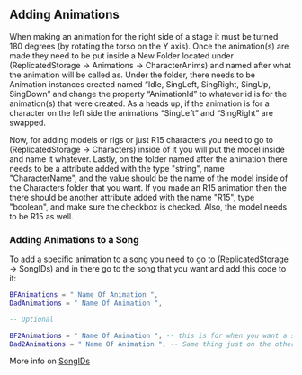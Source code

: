 ## Adding Animations
When making an animation for the right side of a stage it must be turned 180 degrees (by rotating the torso on the Y axis). Once the animation(s) are made they need to be put inside a New Folder located under (ReplicatedStorage -> Animations -> CharacterAnims) and named after what the animation will be called as. Under the folder, there needs to be Animation instances created named “Idle, SingLeft, SingRight, SingUp, SingDown” and change the property “AnimationId” to whatever id is for the animation(s) that were created. As a heads up, if the animation is for a character on the left side the animations “SingLeft” and “SingRight” are swapped.

Now, for adding models or rigs or just R15 characters you need to go to (ReplicatedStorage -> Characters) inside of it you will put the model inside and name it whatever. Lastly, on the folder named after the animation there needs to be a attribute added with the type "string", name "CharacterName", and the value should be the name of the model inside of the Characters folder that you want. If you made an R15 animation then the there should be another attribute added with the name "R15", type "boolean", and make sure the checkbox is checked. Also, the model needs to be R15 as well.
### Adding Animations to a Song
To add a specific animation to a song you need to go to (ReplicatedStorage -> SongIDs) and in there go to the song that you want and add this code to it:
```lua
BFAnimations = " Name Of Animation ",
DadAnimations = " Name Of Animation ",

-- Optional

BF2Animations = " Name Of Animation ", -- this is for when you want a second character standing next to the first BF
Dad2Animations = " Name Of Animation ", -- Same thing just on the other side of the stage
```
More info on [SongIDs](SongIDs.md)
